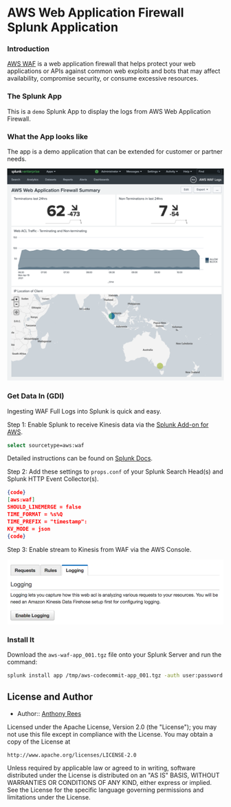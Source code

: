 # AWS Web Application Firewall Splunk Application
### Introduction
[AWS WAF](https://aws.amazon.com/waf/) is a web application firewall that helps protect your web applications or APIs against common web exploits and bots that may affect availability, compromise security, or consume excessive resources.  
  
### The Splunk App
This is a `demo` Splunk App to display the logs from AWS Web Application Firewall.  
  
### What the App looks like
The app is a demo application that can be extended for customer or partner needs.  
  
![WAF App](/images/waf.png)
  
### Get Data In (GDI)
Ingesting WAF Full Logs into Splunk is quick and easy.  
  
Step 1: Enable Splunk to receive Kinesis data via the [Splunk Add-on for AWS](https://splunkbase.splunk.com/app/1876/).  
```bash
select sourcetype=aws:waf
```
Detailed instructions can be found on [Splunk Docs](https://docs.splunk.com/Documentation/AddOns/released/AWS/Kinesis).
  
Step 2: Add these settings to `props.conf` of your Splunk Search Head(s) and Splunk HTTP Event Collector(s).  
```json
{code}
[aws:waf]
SHOULD_LINEMERGE = false
TIME_FORMAT = %s%Q
TIME_PREFIX = "timestamp":
KV_MODE = json
{code}
```
  
Step 3: Enable stream to Kinesis from WAF via the AWS Console.
  
![Enable Kinesis](/images/enable.png)
  
### Install It
Download the `aws-waf-app_001.tgz` file onto your Splunk Server and run the command:  
```bash
splunk install app /tmp/aws-codecommit-app_001.tgz -auth user:password
```  
  
## License and Author
  
* Author:: [Anthony Rees](<reesy@splunk.com>)

Licensed under the Apache License, Version 2.0 (the "License");
you may not use this file except in compliance with the License.
You may obtain a copy of the License at

    http://www.apache.org/licenses/LICENSE-2.0

Unless required by applicable law or agreed to in writing, software
distributed under the License is distributed on an "AS IS" BASIS,
WITHOUT WARRANTIES OR CONDITIONS OF ANY KIND, either express or implied.
See the License for the specific language governing permissions and
limitations under the License.
